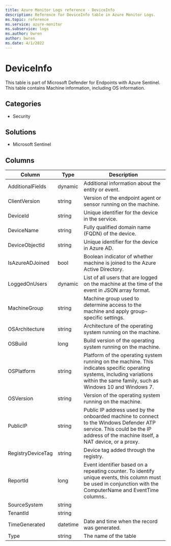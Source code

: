 ```yaml
---
title: Azure Monitor Logs reference - DeviceInfo
description: Reference for DeviceInfo table in Azure Monitor Logs.
ms.topic: reference
ms.service: azure-monitor
ms.subservice: logs
ms.author: bwren
author: bwren
ms.date: 4/1/2022
---
```


# DeviceInfo

 This table is part of Microsoft Defender for Endpoints with Azure Sentinel. This table contains Machine information, including OS information.

## Categories

- Security
## Solutions

- Microsoft Sentinel




## Columns

| Column | Type | Description |
| --- | --- | --- |
| AdditionalFields | dynamic | Additional information about the entity or event. |
| ClientVersion | string | Version of the endpoint agent or sensor running on the machine. |
| DeviceId | string | Unique identifier for the device in the service. |
| DeviceName | string | Fully qualified domain name (FQDN) of the device. |
| DeviceObjectId | string | Unique identifier for the device in Azure AD. |
| IsAzureADJoined | bool | Boolean indicator of whether machine is joined to the Azure Active Directory. |
| LoggedOnUsers | dynamic | List of all users that are logged on the machine at the time of the event in JSON array format. |
| MachineGroup | string | Machine group used to determine access to the machine and apply group-specific settings. |
| OSArchitecture | string | Architecture of the operating system running on the machine. |
| OSBuild | long | Build version of the operating system running on the machine. |
| OSPlatform | string | Platform of the operating system running on the machine. This indicates specific operating systems, including variations within the same family, such as Windows 10 and Windows 7. |
| OSVersion | string | Version of the operating system running on the machine. |
| PublicIP | string | Public IP address used by the onboarded machine to connect to the Windows Defender ATP service. This could be the IP address of the machine itself, a NAT device, or a proxy. |
| RegistryDeviceTag | string | Device tag added through the registry. |
| ReportId | long | Event identifier based on a repeating counter. To identify unique events, this column must be used in conjunction with the ComputerName and EventTime columns.. |
| SourceSystem | string |  |
| TenantId | string |  |
| TimeGenerated | datetime | Date and time when the record was generated. |
| Type | string | The name of the table |
